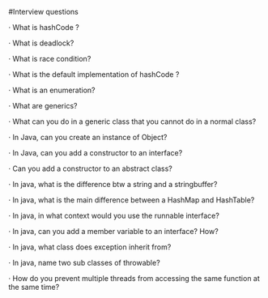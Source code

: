 #Interview questions

·         What is hashCode ?

·         What is deadlock?

·         What is race condition?

·         What is the default implementation of hashCode ?

·         What is an enumeration?

·         What are generics?

·         What can you do in a generic class that you cannot do in a normal class?

·         In Java, can you create an instance of Object?

·         In Java, can you add a constructor to an interface?

·         Can you add a constructor to an abstract class?

·         In java, what is the difference btw a string and a stringbuffer?

·         In java, what is the main difference between a HashMap and HashTable?

·         In java, in what context would you use the runnable interface?

·         In java, can you add a member variable to an interface? How?

·         In java, what class does exception inherit from?

·         In java, name two sub classes of throwable?

·         How do you prevent multiple threads from accessing the same function at the same time?

